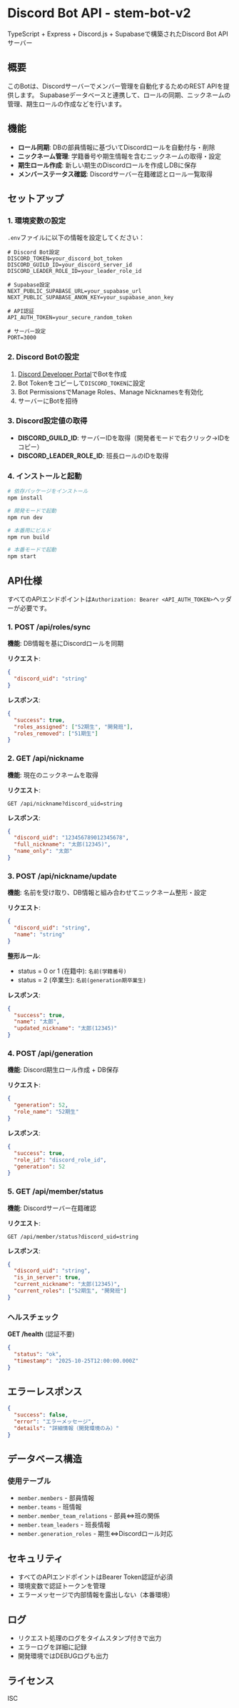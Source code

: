 # Discord Bot API - stem-bot-v2

TypeScript + Express + Discord.js + Supabaseで構築されたDiscord Bot APIサーバー

## 概要

このBotは、Discordサーバーでメンバー管理を自動化するためのREST APIを提供します。
Supabaseデータベースと連携して、ロールの同期、ニックネームの管理、期生ロールの作成などを行います。

## 機能

- **ロール同期**: DBの部員情報に基づいてDiscordロールを自動付与・削除
- **ニックネーム管理**: 学籍番号や期生情報を含むニックネームの取得・設定
- **期生ロール作成**: 新しい期生のDiscordロールを作成しDBに保存
- **メンバーステータス確認**: Discordサーバー在籍確認とロール一覧取得

## セットアップ

### 1. 環境変数の設定

`.env`ファイルに以下の情報を設定してください：

```env
# Discord Bot設定
DISCORD_TOKEN=your_discord_bot_token
DISCORD_GUILD_ID=your_discord_server_id
DISCORD_LEADER_ROLE_ID=your_leader_role_id

# Supabase設定
NEXT_PUBLIC_SUPABASE_URL=your_supabase_url
NEXT_PUBLIC_SUPABASE_ANON_KEY=your_supabase_anon_key

# API認証
API_AUTH_TOKEN=your_secure_random_token

# サーバー設定
PORT=3000
```

### 2. Discord Botの設定

1. [Discord Developer Portal](https://discord.com/developers/applications)でBotを作成
2. Bot Tokenをコピーして`DISCORD_TOKEN`に設定
3. Bot PermissionsでManage Roles、Manage Nicknamesを有効化
4. サーバーにBotを招待

### 3. Discord設定値の取得

- **DISCORD_GUILD_ID**: サーバーIDを取得（開発者モードで右クリック→IDをコピー）
- **DISCORD_LEADER_ROLE_ID**: 班長ロールのIDを取得

### 4. インストールと起動

```bash
# 依存パッケージをインストール
npm install

# 開発モードで起動
npm run dev

# 本番用にビルド
npm run build

# 本番モードで起動
npm start
```

## API仕様

すべてのAPIエンドポイントは`Authorization: Bearer <API_AUTH_TOKEN>`ヘッダーが必要です。

### 1. POST /api/roles/sync
**機能**: DB情報を基にDiscordロールを同期

**リクエスト**:
```json
{
  "discord_uid": "string"
}
```

**レスポンス**:
```json
{
  "success": true,
  "roles_assigned": ["52期生", "開発班"],
  "roles_removed": ["51期生"]
}
```

### 2. GET /api/nickname
**機能**: 現在のニックネームを取得

**リクエスト**:
```
GET /api/nickname?discord_uid=string
```

**レスポンス**:
```json
{
  "discord_uid": "123456789012345678",
  "full_nickname": "太郎(12345)",
  "name_only": "太郎"
}
```

### 3. POST /api/nickname/update
**機能**: 名前を受け取り、DB情報と組み合わせてニックネーム整形・設定

**リクエスト**:
```json
{
  "discord_uid": "string",
  "name": "string"
}
```

**整形ルール**:
- status = 0 or 1 (在籍中): `名前(学籍番号)`
- status = 2 (卒業生): `名前(generation期卒業生)`

**レスポンス**:
```json
{
  "success": true,
  "name": "太郎",
  "updated_nickname": "太郎(12345)"
}
```

### 4. POST /api/generation
**機能**: Discord期生ロール作成 + DB保存

**リクエスト**:
```json
{
  "generation": 52,
  "role_name": "52期生"
}
```

**レスポンス**:
```json
{
  "success": true,
  "role_id": "discord_role_id",
  "generation": 52
}
```

### 5. GET /api/member/status
**機能**: Discordサーバー在籍確認

**リクエスト**:
```
GET /api/member/status?discord_uid=string
```

**レスポンス**:
```json
{
  "discord_uid": "string",
  "is_in_server": true,
  "current_nickname": "太郎(12345)",
  "current_roles": ["52期生", "開発班"]
}
```

### ヘルスチェック

**GET /health** (認証不要)

```json
{
  "status": "ok",
  "timestamp": "2025-10-25T12:00:00.000Z"
}
```

## エラーレスポンス

```json
{
  "success": false,
  "error": "エラーメッセージ",
  "details": "詳細情報（開発環境のみ）"
}
```

## データベース構造

### 使用テーブル
- `member.members` - 部員情報
- `member.teams` - 班情報
- `member.member_team_relations` - 部員⇔班の関係
- `member.team_leaders` - 班長情報
- `member.generation_roles` - 期生⇔Discordロール対応

## セキュリティ

- すべてのAPIエンドポイントはBearer Token認証が必須
- 環境変数で認証トークンを管理
- エラーメッセージで内部情報を露出しない（本番環境）

## ログ

- リクエスト処理のログをタイムスタンプ付きで出力
- エラーログを詳細に記録
- 開発環境ではDEBUGログも出力

## ライセンス

ISC
